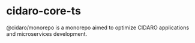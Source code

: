 # cidaro-core-ts
@cidaro/monorepo is a monorepo aimed to optimize CIDARO applications and microservices development.
